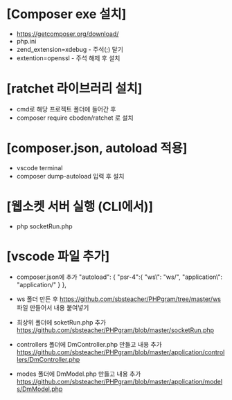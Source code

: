 # [Composer exe 설치]
- https://getcomposer.org/download/
- php.ini 
- zend_extension=xdebug - 주석(;) 달기 
- extention=openssl - 주석 해제 후 설치


# [ratchet 라이브러리 설치]
- cmd로 해당 프로젝트 폴더에 들어간 후
- composer require cboden/ratchet 로 설치

# [composer.json, autoload 적용]
- vscode terminal 
- composer dump-autoload 입력 후 설치


# [웹소켓 서버 실행 (CLI에서)]
- php socketRun.php

# [vscode 파일 추가]
- composer.json에 추가
"autoload": {
  "psr-4":{
    "ws\\": "ws/",
    "application\\": "application/"
  }
},

- ws 폴더 만든 후 
https://github.com/sbsteacher/PHPgram/tree/master/ws 
파일 만들어서 내용 붙여넣기

- 최상위 폴더에 soketRun.php 추가
https://github.com/sbsteacher/PHPgram/blob/master/socketRun.php

- controllers 폴더에
DmController.php 만들고 내용 추가
https://github.com/sbsteacher/PHPgram/blob/master/application/controllers/DmController.php

- modes 폴더에
DmModel.php 만들고 내용 추가
https://github.com/sbsteacher/PHPgram/blob/master/application/models/DmModel.php
